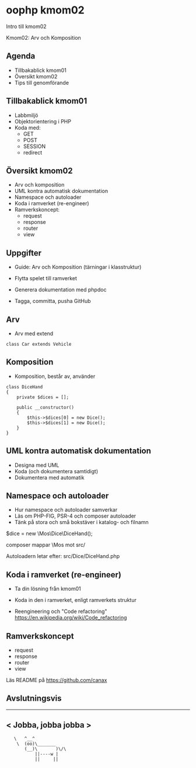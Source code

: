 oophp kmom02
========================

Intro till kmom02

Kmom02: Arv och Komposition



Agenda
------------------------

* Tillbakablick kmom01
* Översikt kmom02
* Tips till genomförande



Tillbakablick kmom01
------------------------

* Labbmiljö
* Objektorientering i PHP
* Koda med:
    * GET
    * POST
    * SESSION
    * redirect



Översikt kmom02
------------------------

* Arv och komposition
* UML kontra automatisk dokumentation
* Namespace och autoloader
* Koda i ramverket (re-engineer)
* Ramverkskoncept:
    * request
    * response
    * router
    * view



Uppgifter
------------------------

* Guide: Arv och Komposition (tärningar i klasstruktur)
* Flytta spelet till ramverket
* Generera dokumentation med phpdoc

* Tagga, committa, pusha  GitHub




Arv
------------------------

* Arv med extend

```
class Car extends Vehicle
```



Komposition
------------------------

* Komposition, består av, använder

```
class DiceHand
{
    private $dices = [];

    public __constructor()
    {
        $this->$dices[0] = new Dice();
        $this->$dices[1] = new Dice();
    }
}
```



UML kontra automatisk dokumentation
------------------------

* Designa med UML
* Koda (och dokumentera samtidigt)
* Dokumentera med automatik



Namespace och autoloader
------------------------

* Hur namespace och autoloader samverkar
* Läs om PHP-FIG, PSR-4 och composer autoloader
* Tänk på stora och små bokstäver i katalog- och filnamn

$dice = new \\Mos\\Dice\\DiceHand();

composer mappar \\Mos mot src/

Autoloadern letar efter:
 src/Dice/DiceHand.php



Koda i ramverket (re-engineer)
------------------------

* Ta din lösning från kmom01
* Koda in den i ramverket, enligt ramverkets struktur

* Reengineering och "Code refactoring"
    https://en.wikipedia.org/wiki/Code_refactoring



Ramverkskoncept
------------------------

* request
* response
* router
* view

Läs README på https://github.com/canax



Avslutningsvis
------------------------

_____________________
< Jobba, jobba jobba >
---------------------
       \   ^__^
        \  (oo)\_______
           (__)\       )\/\
               ||----w |
               ||     ||
